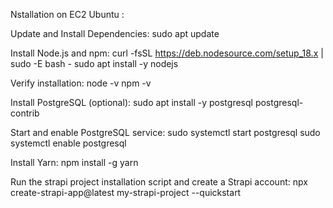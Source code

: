 Nstallation on EC2 Ubuntu :

Update and Install Dependencies:
sudo apt update


Install Node.js and npm:
curl -fsSL https://deb.nodesource.com/setup_18.x | sudo -E bash -
sudo apt install -y nodejs

Verify installation:
node -v
npm -v

Install PostgreSQL (optional):
sudo apt install -y postgresql postgresql-contrib

Start and enable PostgreSQL service:
sudo systemctl start postgresql
sudo systemctl enable postgresql

Install Yarn:
npm install -g yarn

Run the strapi project installation script and create a Strapi account:
npx create-strapi-app@latest my-strapi-project --quickstart

